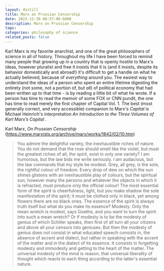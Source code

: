 ```yaml
---
layout: distill
title: Marx on Prussian Censorship
date: 2023-12-30 08:57:00-0400
description: Marx on Prussian Censorship
tags: 
categories: philosophy of science
related_posts: false
---
```


Karl Marx is my favorite anarchist, and one of the great philosophers of science in all of history. Throughout my life I have been forced to remind many people that growing up in a country that is openly hostile to Marx's ideas, however pluralist and free it insists that it is (and it insists, despite its behavior domestically and abroad!) it's difficult to get a handle on what he actually believed, because of <i> everything </i> around you. The easiest way to understand the ideas of a person who spent an entire lifetime digesting the entirety (not some, not a portion of, but <i>all</i>) of political economy that had been written up to that time - is by reading a little bit of what he wrote. If a person has time to read the memoir of some FOX or CNN pundit, the one has time to read merely the first chapter of Capital Vol. 1. The best (most generally correct, and very accessible) companion to Marx's <i>Capital</i> is Michael Heinrich's interpretation <i> An Introduction to the Three Volumes of Karl Marx’s Capital </i>.

Karl Marx, <i>On Prussian Censorship</i> (https://www.marxists.org/archive/marx/works/1842/02/10.htm)


> You admire the delightful variety, the inexhaustible riches of nature. You do not demand that the rose should smell like the violet, but must the greatest riches of all, the spirit, exist in only one variety? I am humorous, but the law bids me write seriously. I am audacious, but the law commands that my style be modest. Grey, all grey, is the sole, the rightful colour of freedom. Every drop of dew on which the sun shines glistens with an inexhaustible play of colours, but the spiritual sun, however many the persons and whatever the objects in which it is refracted, must produce only the official colour! The most essential form of the spirit is cheerfulness, light, but you make shadow the sole manifestation of the spirit; it must be clothed only in black, yet among flowers there are no black ones. The essence of the spirit is always truth itself but what do you make its essence? Modesty. Only the mean wretch is modest, says Goethe, and you want to turn the spirit into such a mean wretch? Or if modesty is to be the modesty of genius of which Schiller speaks, then first of all turn all your citizens and above all your censors into geniuses. But then the modesty of genius does not consist in what educated speech consists in, the absence of accent and dialect, but rather in speaking with the accent of the matter and in the dialect of its essence. It consists in forgetting modesty and immodesty and getting to the heart of the matter. The universal modesty of the mind is reason, that universal liberality of thought which reacts to each thing according to the latter's essential nature.
